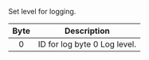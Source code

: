 Set level for logging. 

 | Byte | Description                  | 
 | :----: | -----------                  | 
 | 0    | ID for log byte 0 Log level. | 

